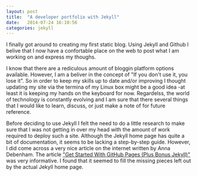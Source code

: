 ```yaml
---
layout: post
title:  "A developer portfolio with Jekyll"
date:   2014-07-24 16:10:56
categories: jekyll
---
```


I finally got around to creating my first static blog. Using Jekyll and Github I belive that I now have a confortable place on the web to post what I am working on and express my thoughs. 

I know that there are a rediculous amount of bloggin platform options available. However, I am a beliver in the concept of "If you don't use it, you lose it". So in order to keep my skills up to date and/or improving I thought updating my site via the termina of my Linux box might be a good idea -at least it is keeping my hands on the keyboard for now. Regardelss, the world of technology is constantly evolving and I am sure that there several things that I would like to learn, discuss, or just make a note of for future reference. 

Before deciding to use Jekyll I felt the need to do a little research to make sure that I was not getting in over my head with the amount of work required to deploy such a site. Although the Jekyll home page has quite a bit of documentation, it seems to be lacking a step-by-step guide. However, I did come across a very nice article on the internet written by Anna Debenham. The article ["Get Started With GitHub Pages (Plus Bonus Jekyll)"](http://24ways.org/2013/get-started-with-github-pages/) was very informative. I found that it seemed to fill the missing pieces left out by the actual Jekyll home page. 
